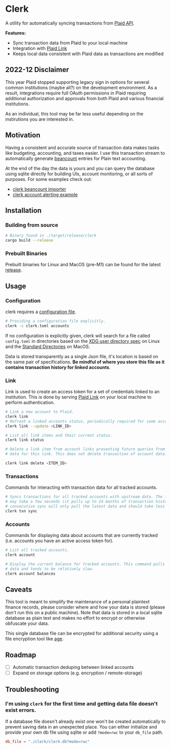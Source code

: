 # Clerk
A utility for automatically syncing transactions from [Plaid API][Plaid].

**Features:**
* Sync transaction data from Plaid to your local machine
* Integration with [Plaid Link][Plaid Link]
* Keeps local data consistent with Plaid data as transactions are modified

## 2022-12 Disclaimer
This year Plaid stopped supporting legacy sign in options for several common
institutions (maybe all?) on the development environment. As a result, integrations
require full OAuth permissions in Plaid requiring additional authorization and approvals
from both Plaid and various financial institutions.

As an individual, this tool may be far less useful depending on the instirutions
you are interested in.

## Motivation
Having a consistent and accurate source of transaction data makes tasks like
budgeting, accounting, and taxes easier. I use this transaction stream to
automatically generate [beancount](https://beancount.github.io/) entries for Plain
text accounting.

At the end of the day the data is yours and you can query the database using sqlite
directly for building UIs, account monitoring, or all sorts of purposes. For some
examples check out:
* [clerk beancount importer](https://github.com/allancalix/clerk-importer)
* [clerk account alerting example](https://github.com/allancalix/clerk-alert-example)

## Installation

### Building from source
```sh
# Binary found in ./target/release/clerk
cargo build --release
```

### Prebuilt Binaries
Prebuilt binaries for Linux and MacOS (pre-M1) can be found for the latest
[release](https://github.com/allancalix/clerk/releases).

## Usage

### Configuration
clerk requires a [configuration file](clerk.toml).

```sh
# Providing a configuration file explicitly.
clerk -c clerk.toml accounts
```

If no configuration is explicitly given, clerk will search for a file called
`config.toml` in directories based on the [XDG user directory spec](https://www.freedesktop.org/wiki/Software/xdg-user-dirs/)
on Linux and the [Standard Directories][] on MacOS.

Data is stored transparently as a single Json file, it's location is based on the
same pair of specifications. __Be mindful of where you store this file as it
contains transaction history for linked accounts__.

### Link
Link is used to create an access token for a set of credentials linked to an
institution. This is done by serving [Plaid Link][] on your local machine to
perform authentication.

```sh
# Link a new account to Plaid.
clerk link
# Refresh a linked accounts status, periodically required for some accounts
clerk link --update <LINK_ID>

# List all link items and their current status.
clerk link status

# Delete a link item from account links preventing future queries from retturning
# data for this link. This does not delete transaction of account data.

clerk link delete <ITEM_ID>
```

### Transactions
Commands for interacting with transaction data for all tracked accounts.

```sh
# Syncs transactions for all tracked accounts with upstream data. The first sync
# may take a few seconds (it pulls up to 24 months of transaction history). Each
# consecutive sync will only pull the latest data and should take less time.
clerk txn sync
```

### Accounts
Commands for displaying data about accounts that are currently tracked (i.e.
accounts you have an active access token for).

```sh
# List all tracked accounts.
clerk account

# Display the current balance for tracked accounts. This command pulls the latest
# data and tends to be relatively slow.
clerk account balances
```

## Caveats
This tool is meant to simplify the maintenance of a personal plaintext finance records,
please consider where and how your data is stored (please don't run this on a public
machine). Note that data is stored in a local sqlite database as plain text and
makes no effort to encrypt or otherwise obfuscate your data.

This single database file can be encrypted for additional security using a file
encryption tool like [age](https://github.com/FiloSottile/age).

## Roadmap
- [ ] Automatic transaction deduping between linked accounts
- [ ] Expand on storage options (e.g. encryption / remote-storage)

## Troubleshooting
### I'm using `clerk` for the first time and getting data file doesn't exist errors.
If a database file doesn't already exist one won't be created automatically to
prevent saving data in an unexpected place. You can either initialize and provide
your own db file using sqlite or add `?mode=rwc` to your `db_file` path.

```toml
db_file = "./clerk/clerk.db?mode=rwc"
```

[Plaid]: https://plaid.com/docs/api/ "Plaid Docs"
[Plaid Link]: https://plaid.com/docs/link/ "Plaid Link Documentation"
[Standard Directories]: https://developer.apple.com/library/archive/documentation/FileManagement/Conceptual/FileSystemProgrammingGuide/FileSystemOverview/FileSystemOverview.html#//apple_ref/doc/uid/TP40010672-CH2-SW6
